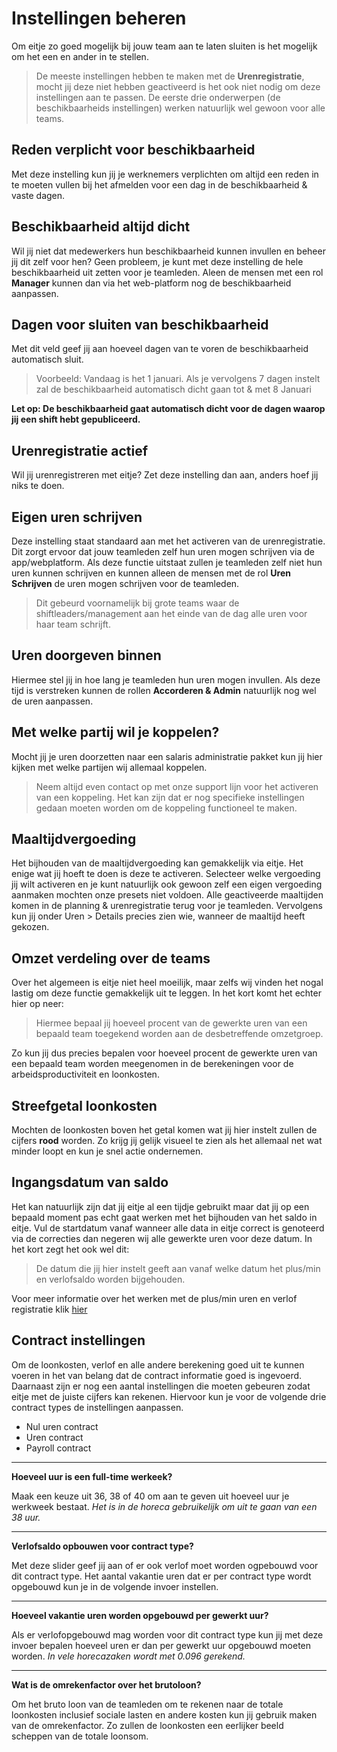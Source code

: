# Instellingen beheren

Om eitje zo goed mogelijk bij jouw team aan te laten sluiten is het mogelijk om het een en ander in te stellen. 

> De meeste instellingen hebben te maken met de **Urenregistratie**, mocht jij deze niet hebben geactiveerd is het ook niet nodig om deze instellingen aan te passen. De eerste drie onderwerpen (de beschikbaarheids instellingen) werken natuurlijk wel gewoon voor alle teams.



## Reden verplicht voor beschikbaarheid
Met deze instelling kun jij je werknemers verplichten om altijd een reden in te moeten vullen bij het afmelden voor een dag in de beschikbaarheid & vaste dagen.



## Beschikbaarheid altijd dicht
Wil jij niet dat medewerkers hun beschikbaarheid kunnen invullen en beheer jij dit zelf voor hen? Geen probleem, je kunt met deze instelling de hele beschikbaarheid uit zetten voor je teamleden. Aleen de mensen met een rol **Manager** kunnen dan via het web-platform nog de beschikbaarheid aanpassen.



## Dagen voor sluiten van beschikbaarheid
Met dit veld geef jij aan hoeveel dagen van te voren de beschikbaarheid automatisch sluit. 

> Voorbeeld: Vandaag is het 1 januari. Als je vervolgens 7 dagen instelt zal de beschikbaarheid automatisch dicht gaan tot & met 8 Januari 

**Let op: De beschikbaarheid gaat automatisch dicht voor de dagen waarop jij een shift hebt gepubliceerd.**



## Urenregistratie actief

Wil jij urenregistreren met eitje? Zet deze instelling dan aan, anders hoef jij niks te doen. 



## Eigen uren schrijven

Deze instelling staat standaard aan met het activeren van de urenregistratie. Dit zorgt ervoor dat jouw teamleden zelf hun uren mogen schrijven via de app/webplatform. Als deze functie uitstaat zullen je teamleden zelf niet hun uren kunnen schrijven en kunnen alleen de mensen met de rol **Uren Schrijven** de uren mogen schrijven voor de teamleden. 

> Dit gebeurd voornamelijk bij grote teams waar de shiftleaders/management aan het einde van de dag alle uren voor haar team schrijft.


## Uren doorgeven binnen

Hiermee stel jij in hoe lang je teamleden hun uren mogen invullen. Als deze tijd is verstreken kunnen de rollen **Accorderen & Admin** natuurlijk nog wel de uren aanpassen.

## Met welke partij wil je koppelen?

Mocht jij je uren doorzetten naar een salaris administratie pakket kun jij hier kijken met welke partijen wij allemaal koppelen. 

> Neem altijd even contact op met onze support lijn voor het activeren van een koppeling. Het kan zijn dat er nog specifieke instellingen gedaan moeten worden om de koppeling functioneel te maken.


## Maaltijdvergoeding

Het bijhouden van de maaltijdvergoeding kan gemakkelijk via eitje. Het enige wat jij hoeft te doen is deze te activeren. Selecteer welke vergoeding jij wilt activeren en je kunt natuurlijk ook gewoon zelf een eigen vergoeding aanmaken mochten onze presets niet voldoen.
Alle geactiveerde maaltijden komen in de planning & urenregistratie terug voor je teamleden. Vervolgens kun jij onder Uren > Details precies zien wie, wanneer de maaltijd heeft gekozen. 

## Omzet verdeling over de teams

Over het algemeen is eitje niet heel moeilijk, maar zelfs wij vinden het nogal lastig om deze functie gemakkelijk uit te leggen. In het kort komt het echter hier op neer:

> Hiermee bepaal jij hoeveel procent van de gewerkte uren van een bepaald team toegekend worden aan de desbetreffende omzetgroep.

Zo kun jij dus precies bepalen voor hoeveel procent de gewerkte uren van een bepaald team worden meegenomen in de berekeningen voor de arbeidsproductiviteit en loonkosten.


## Streefgetal loonkosten

Mochten de loonkosten boven het getal komen wat jij hier instelt zullen de cijfers **rood** worden. Zo krijg jij gelijk visueel te zien als het allemaal net wat minder loopt en kun je snel actie ondernemen.


## Ingangsdatum van saldo

Het kan natuurlijk zijn dat jij eitje al een tijdje gebruikt maar dat jij op een bepaald moment pas echt gaat werken met het bijhouden van het saldo in eitje. Vul de startdatum vanaf wanneer alle data in eitje correct is genoteerd via de correcties dan negeren wij alle gewerkte uren voor deze datum. In het kort zegt het ook wel dit:

> De datum die jij hier instelt geeft aan vanaf welke datum het plus/min en verlofsaldo worden bijgehouden. 

Voor meer informatie over het werken met de plus/min uren en verlof registratie klik [hier](plusmin.md)

## Contract instellingen

Om de loonkosten, verlof en alle andere berekening goed uit te kunnen voeren in het van belang dat de contract informatie goed is ingevoerd. Daarnaast zijn er nog een aantal instellingen die moeten gebeuren zodat eitje met de juiste cijfers kan rekenen. Hiervoor kun je voor de volgende drie contract types de instellingen aanpassen.

* Nul uren contract
* Uren contract
* Payroll contract

---

**Hoeveel uur is een full-time werkeek?**

Maak een keuze uit 36, 38 of 40 om aan te geven uit hoeveel uur je werkweek bestaat. 
*Het is in de horeca gebruikelijk om uit te gaan van een 38 uur.*

---

**Verlofsaldo opbouwen voor contract type?**

Met deze slider geef jij aan of er ook verlof moet worden ogpebouwd voor dit contract type. Het aantal vakantie uren dat er per contract type wordt opgebouwd kun je in de volgende invoer instellen.

---

**Hoeveel vakantie uren worden opgebouwd per gewerkt uur?**

Als er verlofopgebouwd mag worden voor dit contract type kun jij met deze invoer bepalen hoeveel uren er dan per gewerkt uur opgebouwd moeten worden. 
*In vele horecazaken wordt met 0.096 gerekend.*

---
**Wat is de omrekenfactor over het brutoloon?**

Om het bruto loon van de teamleden om te rekenen naar de totale loonkosten inclusief sociale lasten en andere kosten kun jij gebruik maken van de omrekenfactor. Zo zullen de loonkosten een eerlijker beeld scheppen van de totale loonsom.